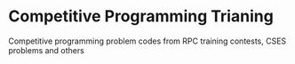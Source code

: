 # Competitive Programming Trianing
Competitive programming problem codes from RPC training contests, CSES problems and others

